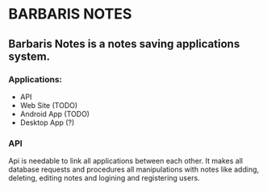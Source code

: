 # BARBARIS NOTES
## Barbaris Notes is a notes saving applications system.

### Applications:
* API
* Web Site (TODO)
* Android App (TODO)
* Desktop App (?)

### API
Api is needable to link all applications between each other. It makes all database requests and procedures all manipulations with notes like adding, deleting, editing notes and logining and registering users.

